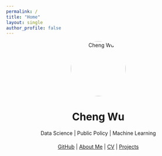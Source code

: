 ```yaml
---
permalink: /
title: "Home"
layout: single
author_profile: false
---
```


<div style="text-align:center;">
  <img src="/assets/images/avatar.jpg" alt="Cheng Wu" width="150px" style="border-radius:50%;">
  <h1>Cheng Wu</h1>
  <p>Data Science | Public Policy | Machine Learning</p>

  <div style="margin-top:20px;">
    <a href="https://github.com/ChengWu-Data" target="_blank">GitHub</a> |
    <a href="/about/">About Me</a> |
    <a href="/cv/">CV</a> |
    <a href="/projects/">Projects</a>
  </div>
</div>
